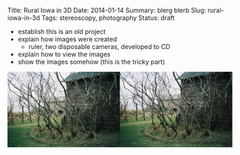 Title: Rural Iowa in 3D
Date: 2014-01-14
Summary: blerg blerb
Slug: rural-iowa-in-3d
Tags: stereoscopy, photography
Status: draft


- establish this is an old project
- explain how images were created
    - ruler, two disposable cameras, developed to CD
- explain how to view the images
- show the images somehow (this is the tricky part)




<img src="/static/images/3d/5.jpg"/>